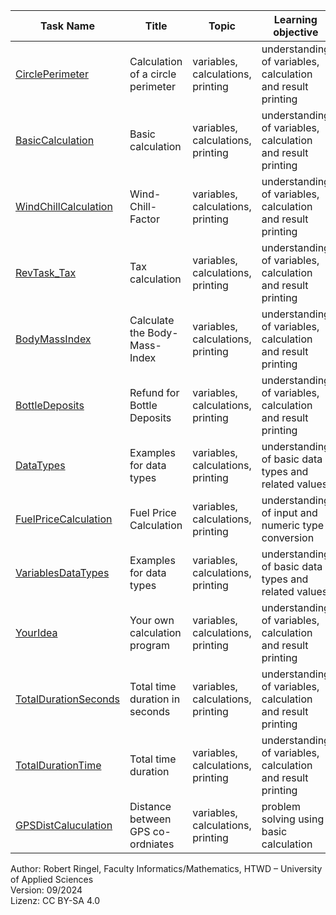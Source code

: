 | **Task Name**         | **Title**                         | **Topic**                         | **Learning objective**                                      | **Complexity** | **Task type**      | **Notes** |
| --------------------- | --------------------------------- | --------------------------------- | ----------------------------------------------------------- | -------------- | ------------------ | --------- |
| [CirclePerimeter](BasicCalculation.md)       | Calculation of a circle perimeter | variables, calculations, printing | understanding of variables, calculation and result printing | 1 - low        | worked out example |           |
| [BasicCalculation](BasicCalculation.md)      | Basic calculation                 | variables, calculations, printing | understanding of variables, calculation and result printing | 1 - low        | imitation task     |           |
| [WindChillCalculation](WindChillCalculation.md)  | Wind-Chill-Factor                 | variables, calculations, printing | understanding of variables, calculation and result printing | 1 - low        | imitation task     |  
| [RevTask_Tax](RevTask_Tax.md)  | Tax calculation                 | variables, calculations, printing | understanding of variables, calculation and result printing | 1 - low        | reverse task     |           ||
| [BodyMassIndex](BodyMassIndex.md)         | Calculate the Body-Mass-Index     | variables, calculations, printing | understanding of variables, calculation and result printing | 1 - low        | conventional task  |           |
| [BottleDeposits](BottleDeposits.md)        | Refund for Bottle Deposits        | variables, calculations, printing | understanding of variables, calculation and result printing | 1 - low        | completion task    |           |
| [DataTypes](DataTypes.md)             | Examples for data types           | variables, calculations, printing | understanding of basic data types and related values        | 1 - low        | completion task    |           |
| [FuelPriceCalculation](FuelPriceCalculation.md)  | Fuel Price Calculation            | variables, calculations, printing | understanding of input and numeric type conversion          | 1 - low        | completion task    |           |
| [VariablesDataTypes](VariablesDataTypes.md)    | Examples for data types           | variables, calculations, printing | understanding of basic data types and related values        | 1 - low        | worked out example |           |
| [YourIdea](YourIdea.md)  | Your own calculation program    | variables, calculations, printing | understanding of variables, calculation and result printing | 2 - normal     | non-specific goal task  |           |
| [TotalDurationSeconds](TotalDurationSeconds.md)  | Total time duration in seconds    | variables, calculations, printing | understanding of variables, calculation and result printing | 2 - normal     | conventional task  |           |
| [TotalDurationTime](TotalDurationSeconds.md)     | Total time duration               | variables, calculations, printing | understanding of variables, calculation and result printing | 2 - normal     | conventional task  |           |
| [GPSDistCaluculation](GPSDistCaluculation.md)   | Distance between GPS co-ordniates | variables, calculations, printing | problem solving using basic calculation                     | 2 - normal     | conventional task  |           |  


Author: Robert Ringel, Faculty Informatics/Mathematics, HTWD – University of Applied Sciences  
Version: 09/2024            
Lizenz: CC BY-SA 4.0
